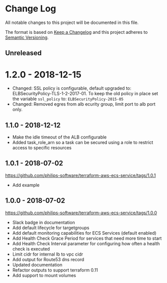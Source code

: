 # Change Log
All notable changes to this project will be documented in this file.

The format is based on [Keep a Changelog](http://keepachangelog.com/)
and this project adheres to [Semantic Versioning](http://semver.org/).

## Unreleased

# 1.2.0 - 2018-12-15
- Changed: SSL policy is configurable, default upgraded to: ELBSecurityPolicy-TLS-1-2-2017-01. To keep the old policy in place set the variable `ssl_policy` to: `ELBSecurityPolicy-2015-05 `
- Changed: Removed egres from alb ecurity group, limit port to alb port only.

## 1.1.0 - 2018-12-12
- Make the idle timeout of the ALB configurable
- Added task_role_arn so a task can be secured using a role to restrict access to specific resources

## 1.0.1 - 2018-07-02
https://github.com/philips-software/terraform-aws-ecs-service/tags/1.0.1
- Add example

## 1.0.0 - 2018-07-02
https://github.com/philips-software/terraform-aws-ecs-service/tags/1.0.0
- Slack badge in documentation
- Add default lifecycle for targetgroups
- Add default monitoring capabilities for ECS Services (default enabled)
- Add Health Check Grace Period for services that need more time to start
- Add Health Check Interval parameter for configuring how often a health check is executed
- Limit cidr for internal lb to vpc cidr
- Add output for Route53 dns record
- Updated documentation
- Refactor outputs to support terraform 0.11
- Add support to mount volumes

[Unreleased]: https://github.com/philips-software/terraform-aws-ecs-service/compare/1.2.0...HEAD
[1.2.0]: https://github.com/philips-software/terraform-aws-ecs-service/compare/1.1.0...1.2.0
[1.1.0]: https://github.com/philips-software/terraform-aws-ecs-service/compare/1.0.1...1.1.0
[1.0.1]: https://github.com/philips-software/terraform-aws-ecs-service/compare/1.0.0...1.0.1
